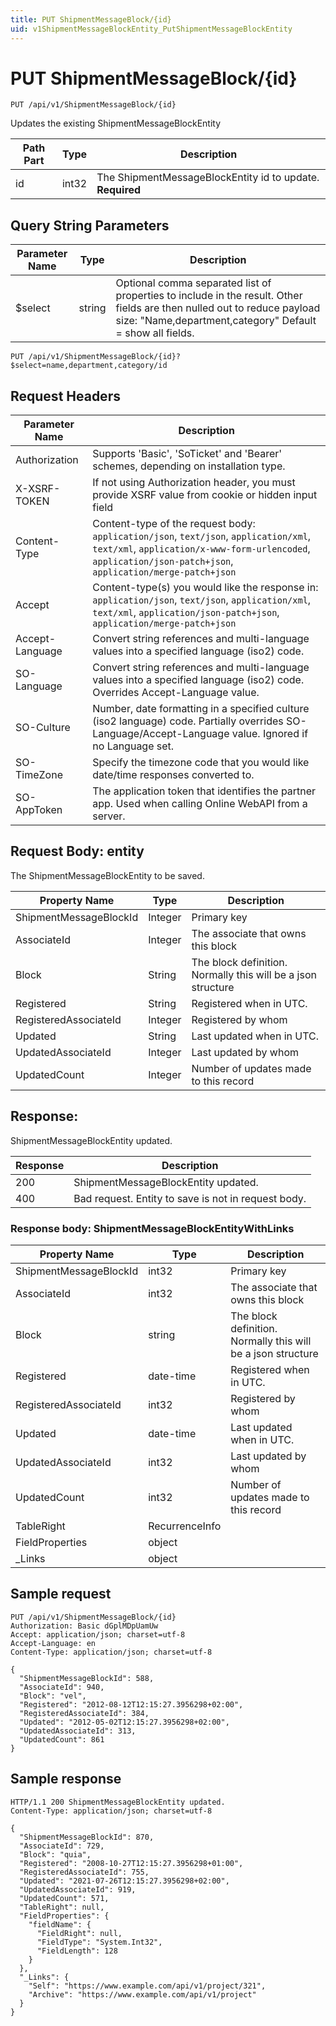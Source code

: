 ```yaml
---
title: PUT ShipmentMessageBlock/{id}
uid: v1ShipmentMessageBlockEntity_PutShipmentMessageBlockEntity
---
```


# PUT ShipmentMessageBlock/{id}

```http
PUT /api/v1/ShipmentMessageBlock/{id}
```

Updates the existing ShipmentMessageBlockEntity






| Path Part | Type | Description |
|-----------|------|-------------|
| id | int32 | The ShipmentMessageBlockEntity id to update. **Required** |


## Query String Parameters

| Parameter Name | Type |  Description |
|----------------|------|--------------|
| $select | string |  Optional comma separated list of properties to include in the result. Other fields are then nulled out to reduce payload size: "Name,department,category" Default = show all fields. |

```http
PUT /api/v1/ShipmentMessageBlock/{id}?$select=name,department,category/id
```


## Request Headers

| Parameter Name | Description |
|----------------|-------------|
| Authorization  | Supports 'Basic', 'SoTicket' and 'Bearer' schemes, depending on installation type. |
| X-XSRF-TOKEN   | If not using Authorization header, you must provide XSRF value from cookie or hidden input field |
| Content-Type | Content-type of the request body: `application/json`, `text/json`, `application/xml`, `text/xml`, `application/x-www-form-urlencoded`, `application/json-patch+json`, `application/merge-patch+json` |
| Accept         | Content-type(s) you would like the response in: `application/json`, `text/json`, `application/xml`, `text/xml`, `application/json-patch+json`, `application/merge-patch+json` |
| Accept-Language | Convert string references and multi-language values into a specified language (iso2) code. |
| SO-Language | Convert string references and multi-language values into a specified language (iso2) code. Overrides Accept-Language value. |
| SO-Culture | Number, date formatting in a specified culture (iso2 language) code. Partially overrides SO-Language/Accept-Language value. Ignored if no Language set. |
| SO-TimeZone | Specify the timezone code that you would like date/time responses converted to. |
| SO-AppToken | The application token that identifies the partner app. Used when calling Online WebAPI from a server. |

## Request Body: entity 

The ShipmentMessageBlockEntity to be saved. 

| Property Name | Type |  Description |
|----------------|------|--------------|
| ShipmentMessageBlockId | Integer | Primary key |
| AssociateId | Integer | The associate that owns this block |
| Block | String | The block definition. Normally this will be a json structure |
| Registered | String | Registered when  in UTC. |
| RegisteredAssociateId | Integer | Registered by whom |
| Updated | String | Last updated when  in UTC. |
| UpdatedAssociateId | Integer | Last updated by whom |
| UpdatedCount | Integer | Number of updates made to this record |

## Response:

ShipmentMessageBlockEntity updated.

| Response | Description |
|----------------|-------------|
| 200 | ShipmentMessageBlockEntity updated. |
| 400 | Bad request. Entity to save is not in request body. |

### Response body: ShipmentMessageBlockEntityWithLinks

| Property Name | Type |  Description |
|----------------|------|--------------|
| ShipmentMessageBlockId | int32 | Primary key |
| AssociateId | int32 | The associate that owns this block |
| Block | string | The block definition. Normally this will be a json structure |
| Registered | date-time | Registered when  in UTC. |
| RegisteredAssociateId | int32 | Registered by whom |
| Updated | date-time | Last updated when  in UTC. |
| UpdatedAssociateId | int32 | Last updated by whom |
| UpdatedCount | int32 | Number of updates made to this record |
| TableRight | RecurrenceInfo |  |
| FieldProperties | object |  |
| _Links | object |  |

## Sample request

```http!
PUT /api/v1/ShipmentMessageBlock/{id}
Authorization: Basic dGplMDpUamUw
Accept: application/json; charset=utf-8
Accept-Language: en
Content-Type: application/json; charset=utf-8

{
  "ShipmentMessageBlockId": 588,
  "AssociateId": 940,
  "Block": "vel",
  "Registered": "2012-08-12T12:15:27.3956298+02:00",
  "RegisteredAssociateId": 384,
  "Updated": "2012-05-02T12:15:27.3956298+02:00",
  "UpdatedAssociateId": 313,
  "UpdatedCount": 861
}
```

## Sample response

```http_
HTTP/1.1 200 ShipmentMessageBlockEntity updated.
Content-Type: application/json; charset=utf-8

{
  "ShipmentMessageBlockId": 870,
  "AssociateId": 729,
  "Block": "quia",
  "Registered": "2008-10-27T12:15:27.3956298+01:00",
  "RegisteredAssociateId": 755,
  "Updated": "2021-07-26T12:15:27.3956298+02:00",
  "UpdatedAssociateId": 919,
  "UpdatedCount": 571,
  "TableRight": null,
  "FieldProperties": {
    "fieldName": {
      "FieldRight": null,
      "FieldType": "System.Int32",
      "FieldLength": 128
    }
  },
  "_Links": {
    "Self": "https://www.example.com/api/v1/project/321",
    "Archive": "https://www.example.com/api/v1/project"
  }
}
```
